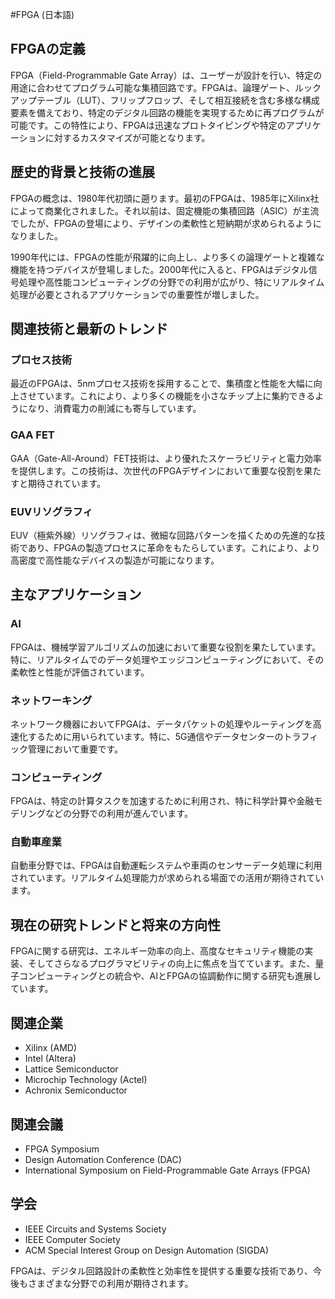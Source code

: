 #FPGA (日本語)

## FPGAの定義
FPGA（Field-Programmable Gate Array）は、ユーザーが設計を行い、特定の用途に合わせてプログラム可能な集積回路です。FPGAは、論理ゲート、ルックアップテーブル（LUT）、フリップフロップ、そして相互接続を含む多様な構成要素を備えており、特定のデジタル回路の機能を実現するために再プログラムが可能です。この特性により、FPGAは迅速なプロトタイピングや特定のアプリケーションに対するカスタマイズが可能となります。

## 歴史的背景と技術の進展
FPGAの概念は、1980年代初頭に遡ります。最初のFPGAは、1985年にXilinx社によって商業化されました。それ以前は、固定機能の集積回路（ASIC）が主流でしたが、FPGAの登場により、デザインの柔軟性と短納期が求められるようになりました。

1990年代には、FPGAの性能が飛躍的に向上し、より多くの論理ゲートと複雑な機能を持つデバイスが登場しました。2000年代に入ると、FPGAはデジタル信号処理や高性能コンピューティングの分野での利用が広がり、特にリアルタイム処理が必要とされるアプリケーションでの重要性が増しました。

## 関連技術と最新のトレンド
### プロセス技術
最近のFPGAは、5nmプロセス技術を採用することで、集積度と性能を大幅に向上させています。これにより、より多くの機能を小さなチップ上に集約できるようになり、消費電力の削減にも寄与しています。

### GAA FET
GAA（Gate-All-Around）FET技術は、より優れたスケーラビリティと電力効率を提供します。この技術は、次世代のFPGAデザインにおいて重要な役割を果たすと期待されています。

### EUVリソグラフィ
EUV（極紫外線）リソグラフィは、微細な回路パターンを描くための先進的な技術であり、FPGAの製造プロセスに革命をもたらしています。これにより、より高密度で高性能なデバイスの製造が可能になります。

## 主なアプリケーション
### AI
FPGAは、機械学習アルゴリズムの加速において重要な役割を果たしています。特に、リアルタイムでのデータ処理やエッジコンピューティングにおいて、その柔軟性と性能が評価されています。

### ネットワーキング
ネットワーク機器においてFPGAは、データパケットの処理やルーティングを高速化するために用いられています。特に、5G通信やデータセンターのトラフィック管理において重要です。

### コンピューティング
FPGAは、特定の計算タスクを加速するために利用され、特に科学計算や金融モデリングなどの分野での利用が進んでいます。

### 自動車産業
自動車分野では、FPGAは自動運転システムや車両のセンサーデータ処理に利用されています。リアルタイム処理能力が求められる場面での活用が期待されています。

## 現在の研究トレンドと将来の方向性
FPGAに関する研究は、エネルギー効率の向上、高度なセキュリティ機能の実装、そしてさらなるプログラマビリティの向上に焦点を当てています。また、量子コンピューティングとの統合や、AIとFPGAの協調動作に関する研究も進展しています。

## 関連企業
- Xilinx (AMD)
- Intel (Altera)
- Lattice Semiconductor
- Microchip Technology (Actel)
- Achronix Semiconductor

## 関連会議
- FPGA Symposium
- Design Automation Conference (DAC)
- International Symposium on Field-Programmable Gate Arrays (FPGA)

## 学会
- IEEE Circuits and Systems Society
- IEEE Computer Society
- ACM Special Interest Group on Design Automation (SIGDA)

FPGAは、デジタル回路設計の柔軟性と効率性を提供する重要な技術であり、今後もさまざまな分野での利用が期待されます。